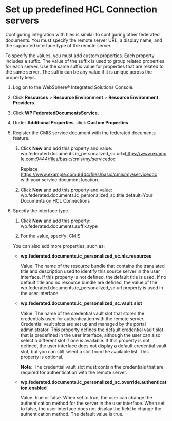 # Set up predefined HCL Connection servers

Configuring integration with files is similar to configuring other federated documents. You must specify the remote server URL, a display name, and the supported interface type of the remote server.

To specify the values, you must add custom properties. Each property includes a suffix. The value of the suffix is used to group related properties for each server. Use the same suffix value for properties that are related to the same server. The suffix can be any value if it is unique across the property keys.

1.  Log on to the WebSphere® Integrated Solutions Console.

2.  Click **Resources** \> **Resource Environment** \> **Resource Environment Providers**.

3.  Click **WP FederatedDocumentsService**.

4.  Under **Additional Properties**, click **Custom Properties**.

5.  Register the CMIS service document with the federated documents feature.

    1.  Click **New** and add this property and value: wp.federated.documents.ic\_personalized\_sc.url=https://www.example.com:9444/files/basic/cmis/my/servicedoc

        Replace https://www.example.com:9444/files/basic/cmis/my/servicedoc with your service document location.

    2.  Click **New** and add this property and value: wp.federated.documents.ic\_personalized\_sc.title.default=Your Documents on HCL Connections

6.  Specify the interface type.

    1.  Click **New** and add this property: wp.federated.documents.suffix.type

    2.  For the value, specify: CMIS

    You can also add more properties, such as:

    -   **wp.federated.documents.ic\_personalized\_sc.nls.resources**

        Value: The name of the resource bundle that contains the translated title and description used to identify this source server in the user interface. If this property is not defined, the default title is used. If no default title and no resource bundle are defined, the value of the wp.federated.documents.ic\_personalized\_sc.url property is used in the user interface.

    -   **wp.federated.documents.ic\_personalized\_sc.vault.slot**

        Value: The name of the credential vault slot that stores the credentials used for authentication with the remote server. Credential vault slots are set up and managed by the portal administrator. This property defines the default credential vault slot that is predefined in the user interface, although the user can also select a different slot if one is available. If this property is not defined, the user interface does not display a default credential vault slot, but you can still select a slot from the available list. This property is optional.

        **Note:** The credential vault slot must contain the credentials that are required for authentication with the remote server.

    -   **wp.federated.documents.ic\_personalized\_sc.override.authentication.enabled**

        Value: true or false. When set to true, the user can change the authentication method for the server in the user interface. When set to false, the user interface does not display the field to change the authentication method. The default value is true.



